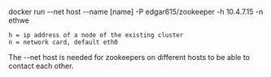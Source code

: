 docker run --net host --name [name] -P edgar615/zookeeper -h 10.4.7.15 -n ethwe

    h = ip address of a node of the existing cluster
	n = network card, default eth0

The --net host is needed for zookeepers on different hosts to be able to contact each other.